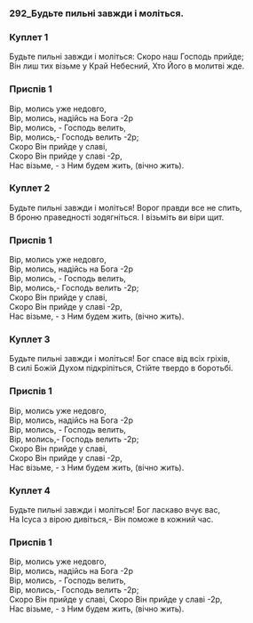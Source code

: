 ### 292_Будьте пильні завжди і моліться.
### Куплет 1
Будьте пильні завжди і моліться: Скоро наш Господь прийде; <br/>Він лиш тих візьме у Край Небесний, Хто Його в молитві жде.
### Приспів 1
Вір, молись уже недовго, <br/>Вір, молись, надійсь на Бога -2р<br/>Вір, молись, - Господь велить, <br/>Вір, молись,- Господь велить -2р;<br/>Скоро Він прийде у славі,<br/>Скоро Він прийде у славі -2р,<br/>Нас візьме, - з Ним будем жить, (вічно жить).
### Куплет 2
Будьте пильні завжди і моліться! Ворог правди все не спить,<br/>В броню праведності зодягніться. І візьміть ви віри щит.
### Приспів 1
Вір, молись уже недовго, <br/>Вір, молись, надійсь на Бога -2р<br/>Вір, молись, - Господь велить, <br/>Вір, молись,- Господь велить -2р;<br/>Скоро Він прийде у славі, <br/>Скоро Він прийде у славі -2р,<br/>Нас візьме, - з Ним будем жить, (вічно жить).
### Куплет 3
Будьте пильні завжди і моліться! Бог спасе від всіх гріхів,<br/>В силі Божій Духом підкріпіться, Стійте твердо в боротьбі.
### Приспів 1
Вір, молись уже недовго,<br/>Вір, молись, надійсь на Бога -2р<br/>Вір, молись, - Господь велить,<br/>Вір, молись,- Господь велить -2р;<br/>Скоро Він прийде у славі, <br/>Скоро Він прийде у славі -2р,<br/>Нас візьме, - з Ним будем жить, (вічно жить).
### Куплет 4
Будьте пильні завжди і моліться! Бог ласкаво вчує вас, <br/>На Ісуса з вірою дивіться,- Він поможе в кожний час.
### Приспів 1
Вір, молись уже недовго, <br/>Вір, молись, надійсь на Бога -2р<br/>Вір, молись, - Господь велить,<br/>Вір, молись,- Господь велить -2р;<br/>Скоро Він прийде у славі, Скоро Він прийде у славі -2р,<br/>Нас візьме, - з Ним будем жить, (вічно жить).
